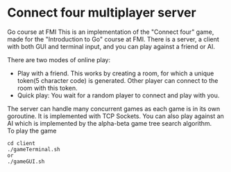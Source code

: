 # Connect four multiplayer server
Go course at FMI
This is an implementation of the "Connect four" game, made for the "Introduction to Go" course at FMI. There is a server, a client with both GUI and terminal input, and you can play against a friend or AI.  

There are two modes of online play:  
* Play with a friend. This works by creating a room, for which a unique token(5 character code) is generated. Other player can connect to the room with this token.  
* Quick play: You wait for a random player to connect and play with you.  

The server can handle many concurrent games as each game is in its own goroutine. It is implemented with TCP Sockets. 
You can also play against an AI which is implemented by the alpha-beta game tree search algorithm.  
To play the game
```
cd client
./gameTerminal.sh 
or 
./gameGUI.sh
```


